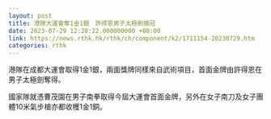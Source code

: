 ```yaml
---
layout: post
title: 港隊大運會奪1金1銀　許得恩男子太極劍摘冠
date: 2023-07-29 12:28:22.000000000 +08:00
link: https://news.rthk.hk/rthk/ch/component/k2/1711154-20230729.htm
categories: rthk
---
```


港隊在成都大運會取得1金1銀，兩面獎牌同樣來自武術項目，首面金牌由許得恩在男子太極劍奪得。

國家隊就憑曹茂園在男子南拳取得今屆大運會首面金牌，另外在女子南刀及女子團體10米氣步槍亦都收穫1金1銅。
